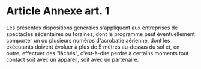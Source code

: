 # Article Annexe art. 1

Les présentes dispositions générales s'appliquent aux entreprises de spectacles sédentaires ou foraines, dont le programme peut éventuellement comporter un ou plusieurs numéros d'acrobatie aérienne, dont les exécutants doivent évoluer à plus de 5 mètres au-dessus du sol et, en outre, effectuer des "lâchés", c'est-à-dire perdre à certains moments tout contact soit avec un appareil, soit avec un partenaire.
